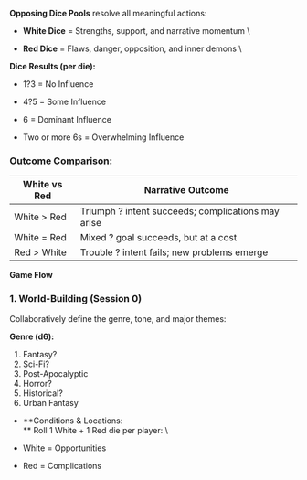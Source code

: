 **Opposing Dice Pools** resolve all meaningful actions:

- **White Dice** = Strengths, support, and narrative momentum \


- **Red Dice** = Flaws, danger, opposition, and inner demons \


**Dice Results (per die):**

- 1?3 = No Influence

- 4?5 = Some Influence

- 6 = Dominant Influence

- Two or more 6s = Overwhelming Influence

### **Outcome Comparison:**

| White vs Red | Narrative Outcome |
|---|---|
| White > Red | Triumph ? intent succeeds; complications may arise |
| White = Red | Mixed ? goal succeeds, but at a cost |
| Red > White | Trouble ? intent fails; new problems emerge |

**Game Flow**

### **1. World-Building (Session 0)**

Collaboratively define the genre, tone, and major themes:

**Genre (d6):**

1. Fantasy?
2. Sci-Fi?
3. Post-Apocalyptic
4. Horror?
5. Historical?
6. Urban Fantasy

- **Conditions & Locations: \
** Roll 1 White + 1 Red die per player: \


- White = Opportunities

- Red = Complications